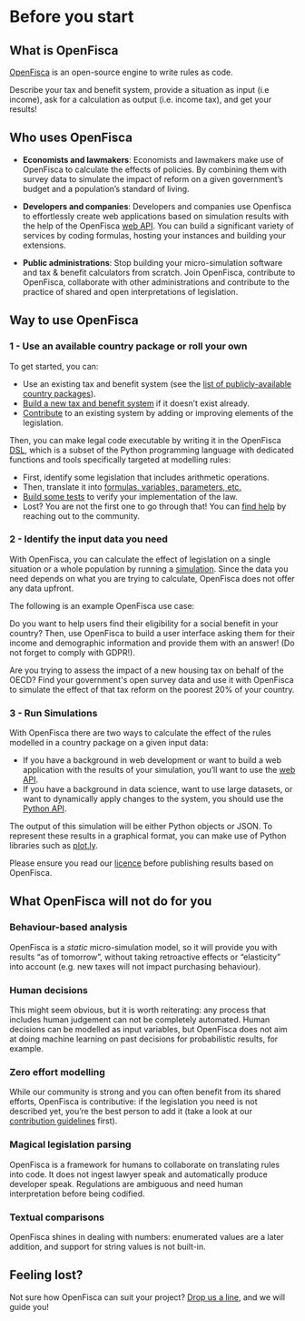 # <i icon-name="home"></i> Before you start

## What is OpenFisca

[OpenFisca](https://openfisca.org) is an open-source engine to write rules as code.

Describe your tax and benefit system, provide a situation as input (i.e income), ask for a calculation as output (i.e. income tax), and get your results!

## Who uses OpenFisca

* **Economists and lawmakers**:
Economists and lawmakers make use of OpenFisca to calculate the effects of policies. By combining them with survey data to simulate the impact of reform on a given government’s budget and a population’s standard of living.

* **Developers and companies**:
Developers and companies use Openfisca to effortlessly create web applications based on simulation results with the help of the OpenFisca [web API](openfisca-web-api/index.md). You can build a significant variety of services by coding formulas, hosting your instances and building your extensions.

* **Public administrations**:
Stop building your micro-simulation software and tax & benefit calculators from scratch. Join OpenFisca, contribute to OpenFisca, collaborate with other administrations and contribute to the practice of shared and open interpretations of legislation.

## Way to use OpenFisca

### 1 - Use an available country package or roll your own

To get started, you can:

* Use an existing tax and benefit system (see the [list of publicly-available country packages](https://openfisca.org/en/packages/)).
* [Build a new tax and benefit system](coding-the-legislation/bootstrapping_a_new_country_package.md) if it doesn’t exist already.
* [Contribute](contribute/index.md) to an existing system by adding or improving elements of the legislation.

Then, you can make legal code executable by writing it in the OpenFisca [DSL](https://en.wikipedia.org/wiki/Domain-specific_language), which is a subset of the Python programming language with dedicated functions and tools specifically targeted at modelling rules:

* First, identify some legislation that includes arithmetic operations.
* Then, translate it into [formulas, variables, parameters, etc.](coding-the-legislation/index.md)
* [Build some tests](coding-the-legislation/writing_yaml_tests.md) to verify your implementation of the law.
* Lost? You are not the first one to go through that! You can [find help](find-help.md) by reaching out to the community.

### 2 - Identify the input data you need

With OpenFisca, you can calculate the effect of legislation on a single situation or a whole population by running a [simulation](simulate/index.md). Since the data you need depends on what you are trying to calculate, OpenFisca does not offer any data upfront.

The following is an example OpenFisca use case:

Do you want to help users find their eligibility for a social benefit in your country? Then, use OpenFisca to build a user interface asking them for their income and demographic information and provide them with an answer! (Do not forget to comply with GDPR!).

Are you trying to assess the impact of a new housing tax on behalf of the OECD? Find your government's open survey data and use it with OpenFisca to simulate the effect of that tax reform on the poorest 20% of your country.

### 3 - Run Simulations

With OpenFisca there are two ways to calculate the effect of the rules modelled in a country package on a given input data:

* If you have a background in web development or want to build a web application with the results of your simulation, you’ll want to use the [web API](openfisca-web-api/index.md).
* If you have a background in data science, want to use large datasets, or want to dynamically apply changes to the system, you should use the [Python API](openfisca-python-api/index.md).

The output of this simulation will be either Python objects or JSON. To represent these results in a graphical format, you can make use of Python libraries such as [plot.ly](https://plot.ly).

Please ensure you read our [licence](license.md) before publishing results based on OpenFisca.

## What OpenFisca will not do for you

### Behaviour-based analysis

OpenFisca is a _static_ micro-simulation model, so it will provide you with results “as of tomorrow”, without taking retroactive effects or “elasticity” into account (e.g. new taxes will not impact purchasing behaviour).

### Human decisions

This might seem obvious, but it is worth reiterating: any process that includes human judgement can not be completely automated. Human decisions can be modelled as input variables, but OpenFisca does not aim at doing machine learning on past decisions for probabilistic results, for example.

### Zero effort modelling

While our community is strong and you can often benefit from its shared efforts, OpenFisca is contributive: if the legislation you need is not described yet, you’re the best person to add it (take a look at our [contribution guidelines](contribute/index.md) first).

### Magical legislation parsing

OpenFisca is a framework for humans to collaborate on translating rules into code. It does not ingest lawyer speak and automatically produce developer speak. Regulations are ambiguous and need human interpretation before being codified.

### Textual comparisons

OpenFisca shines in dealing with numbers: enumerated values are a later addition, and support for string values is not built-in.

## Feeling lost?

Not sure how OpenFisca can suit your project? [Drop us a line](mailto:contact@openfisca.org?subject=Contact%20from%20doc), and we will guide you!
